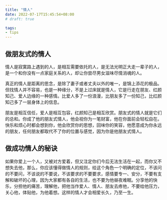```yaml
---
title: "情人"
date: 2022-07-17T15:45:54+08:00
# draft: true

tags:
- tips
---
```


## 做朋友式的情人

情人是寂寞路上遇到的人，是相互需要依托的人，是无法光明正大走一辈子的人，是一个和你没有一点家庭关系的人，却让你尝尽男女滋味尽情消魂的人。

真正的情人是距离的思念，是除了妻子或者丈夫以外的唯一，是锦上添花的极品。但找情人并不容易，也是一种缘分，不是上过床就是情人，它是行走在朋友、红颜知己、爱人边缘的一种感情。比爱人多了一份浪漫，比朋友多了一份知己，比红颜知己多了一层身体上的信息。

朋友是相互信任，爱人是相互包容，红颜知己是相互欣赏。朋友式的情人就是它们的总和。你成了他的朋友式情人，他会视你为一笔财富，他在你面前会轻松自在。快乐和烦心时都会想到你，他会欣赏你的思想，回味你的笑容，他愿意成为你永远的朋友，任何朋友都取代不了你的位置与感觉，因为你是他朋友式情人。
 
## 做成功情人的秘诀

如果你爱上一个人，又被对方爱着，但又注定你们今后无法生活在一起，而你又不想失去他，那么，你应该懂得做情人的规则，给这个角色一个明确的定位，不该问的不要问，不该说的不要说，不该要求的不要要求，感情要专一、安分，不要有支解和破坏的心理，因为大家都有各自的生活，也不要为他昼夜难眠。分享他的快乐，分担他的痛苦，理解他，把他当作爱人、情人、朋友去疼他，不要给他压力，关心他，体贴他，为他着想。这样的情人才会相爱长久，乃至一生。
